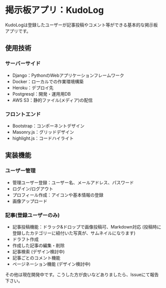 # 掲示板アプリ：KudoLog

KudoLogは登録したユーザーが記事投稿やコメント等ができる基本的な掲示板アプリです。

## 使用技術

### サーバーサイド

- Django：PythonのWebアプリケーションフレームワーク
- Docker：ローカルでの作業環境構築
- Heroku：デプロイ先
- Postgresql：開発・運用用DB
- AWS S3：静的ファイル(メディア)の配信

### フロントエンド

- Bootstrap：コンポーネントデザイン
- Masonry.js：グリッドデザイン
- highlight.js：コードハイライト

## 実装機能

### ユーザー管理

- 管理ユーザー登録：ユーザー名、メールアドレス、パスワード
- ログイン/ログアウト
- プロフィール作成：アイコンや基本情報の登録
- 画像アップロード

### 記事(登録ユーザーのみ)

- 記事投稿機能：ドラック&ドロップで画像投稿可、Markdown対応
    (投稿時に登録したカテゴリーに紐付いた写真が、サムネイルになります)
- ドラフト作成
- 作成した記事の編集・削除
- 記事検索 (デザイン検討中)
- 記事ごとのコメント機能
- ページネーション機能 (デザイン検討中)

その他は現在開発中です。こうした方が良いなどありましたら、Issueにて報告下さい。